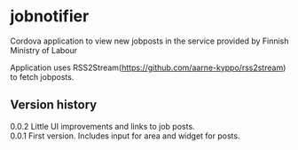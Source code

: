 # jobnotifier
Cordova application to view new jobposts in the service provided by Finnish Ministry of Labour

Application uses RSS2Stream(https://github.com/aarne-kyppo/rss2stream) to fetch jobposts.

## Version history
0.0.2 Little UI improvements and links to job posts.   
0.0.1 First version. Includes input for area and widget for posts.
